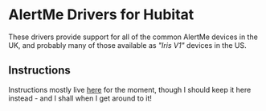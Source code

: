# AlertMe Drivers for Hubitat

These drivers provide support for all of the common AlertMe devices in the UK, and probably many of those available as *"Iris V1"* devices in the US. 

## Instructions

Instructions mostly live [here](https://community.hubitat.com/t/release-alertme-device-drivers) for the moment, though I should keep it here instead - and I shall when I get around to it!

